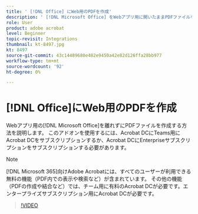 ```yaml
---
title: ' [!DNL Office] にWeb用のPDFを作成'
description: ' [!DNL Microsoft Office] をWebアプリ用に開いたままPDFファイルを作成する方法を説明します'
role: User
product: adobe acrobat
level: Beginner
topic-revisit: Integrations
thumbnail: kt-8497.jpg
kt: 8497
source-git-commit: 43c14489680e482e9450a42e82d126ffa28bb977
workflow-type: tm+mt
source-wordcount: '92'
ht-degree: 0%

---
```


# [!DNL Office]にWeb用のPDFを作成

Webアプリ用の[!DNL Microsoft Office]を離れずにPDFファイルを作成する方法を説明します。 このアドオンを使用するには、Acrobat DCにTeams用にAcrobat DCをサブスクリプションするか、Acrobat DCにEnterpriseサブスクリプションをサブスクリプションする必要があります。

>[!NOTE]
>
>[!DNL Microsoft 365]向けAdobe Acrobatには、すべてのユーザーが利用できる無料の機能（PDF内での表示や検索など）が含まれています。 その他の機能（PDFの作成や結合など）では、チーム用に有料のAcrobat DCが必要です。エンタープライズサブスクリプション用にAcrobat DCが必要です。

>[!VIDEO](https://video.tv.adobe.com/v/337482?hidetitle=true)